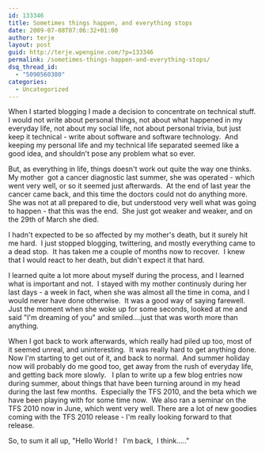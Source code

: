 ```yaml
---
id: 133346
title: Sometimes things happen, and everything stops
date: 2009-07-08T07:06:32+01:00
author: terje
layout: post
guid: http://terje.wpengine.com/?p=133346
permalink: /sometimes-things-happen-and-everything-stops/
dsq_thread_id:
  - "5090560380"
categories:
  - Uncategorized
---
```

<p>When I started blogging I made a decision to concentrate on technical stuff.  I would not write about personal things, not about what happened in my everyday life, not about my social life, not about personal trivia, but just keep it technical - write about software and software technology.  And keeping my personal life and my technical life separated seemed like a good idea, and shouldn't pose any problem what so ever.  </p>  <p>But, as everything in life, things doesn't work out quite the way one thinks.  My mother  got a cancer diagnostic last summer, she was operated - which went very well, or so it seemed just afterwards.  At the end of last year the cancer came back, and this time the doctors could not do anything more.  She was not at all prepared to die, but understood very well what was going to happen - that this was the end.  She just got weaker and weaker, and on the 29th of March she died.  </p>  <p>I hadn't expected to be so affected by my mother's death, but it surely hit me hard.  I just stopped blogging, twittering, and mostly everything came to a dead stop.  It has taken me a couple of months now to recover.  I knew that I would react to her death, but didn't expect it that hard. </p>  <p>I learned quite a lot more about myself during the process, and I learned what is important and not.  I stayed with my mother continusly during her last days - a week in fact, when she was almost all the time in coma, and I would never have done otherwise.  It was a good way of saying farewell. Just the moment when she woke up for some seconds, looked at me and said "I'm dreaming of you" and smiled....just that was worth more than anything.  </p>  <p>When I got back to work afterwards, which really had piled up too, most of it seemed unreal, and uninteresting.  It was really hard to get anything done. Now I'm starting to get out of it, and back to normal.  And summer holiday now will probably do me good too, get away from the rush of everyday life, and getting back more slowly.   I plan to write up a few blog entries now during summer, about things that have been turning around in my head during the last few months.  Especially the TFS 2010, and the beta which we have been playing with for some time now.  We also ran a seminar on the TFS 2010 now in June, which went very well. There are a lot of new goodies coming with the TFS 2010 release - I'm really looking forward to that release. </p>  <p>So, to sum it all up, "Hello World !   I'm back,  I think....."</p>